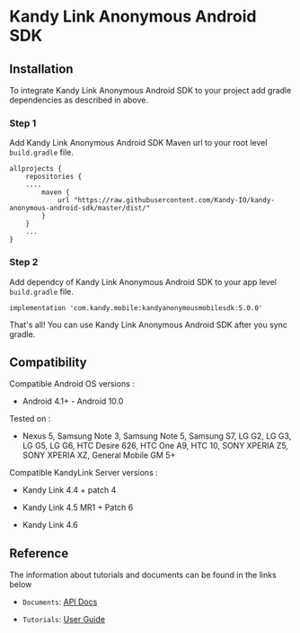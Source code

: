 # Kandy Link Anonymous Android SDK

## Installation
To integrate Kandy Link Anonymous Android SDK to your project add gradle dependencies as described in above.

### Step 1
Add Kandy Link Anonymous Android SDK Maven url to your root level `build.gradle` file.
```
allprojects {
    repositories {
    ....
        maven {
            url "https://raw.githubusercontent.com/Kandy-IO/kandy-anonymous-android-sdk/master/dist/"
        }   
    }
    ...
}
```

### Step 2
Add dependcy of Kandy Link Anonymous Android SDK to your app level `build.gradle` file.

```
implementation 'com.kandy.mobile:kandyanonymousmobilesdk:5.0.0'
```

That's all! You can use Kandy Link Anonymous Android SDK after you sync gradle.

## Compatibility
Compatible Android OS versions :

* Android 4.1+ - Android 10.0

Tested on :

* Nexus 5, Samsung Note 3, Samsung Note 5, Samsung S7, LG G2, LG G3, LG G5, LG G6, HTC Desire 626, HTC One A9, HTC 10, SONY XPERIA Z5, SONY XPERIA XZ, General Mobile GM 5+

Compatible KandyLink Server versions :

* Kandy Link 4.4 + patch 4

* Kandy Link 4.5 MR1 + Patch 6

* Kandy Link 4.6

## Reference

The information about tutorials and documents can be found in the links below

* `Documents`: [API Docs](https://kandy-io.github.io/kandy-anonymous-android-sdk/docs)

* `Tutorials`: [User Guide](https://kandy-io.github.io/kandy-anonymous-android-sdk/tutorials/)
